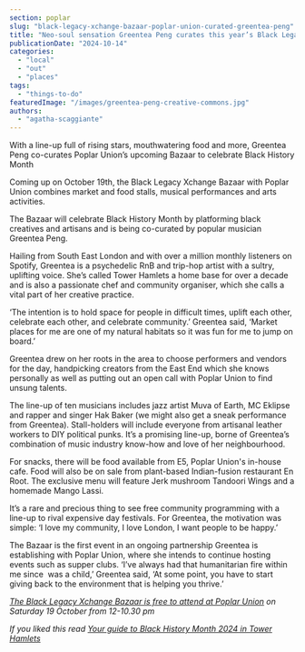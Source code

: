 ```yaml
---
section: poplar
slug: "black-legacy-xchange-bazaar-poplar-union-curated-greentea-peng"
title: "Neo-soul sensation Greentea Peng curates this year’s Black Legacy Xchange Bazaar at Poplar Union"
publicationDate: "2024-10-14"
categories: 
  - "local"
  - "out"
  - "places"
tags: 
  - "things-to-do"
featuredImage: "/images/greentea-peng-creative-commons.jpg"
authors: 
  - "agatha-scaggiante"
---
```


With a line-up full of rising stars, mouthwatering food and more, Greentea Peng co-curates Poplar Union’s upcoming Bazaar to celebrate Black History Month

Coming up on October 19th, the Black Legacy Xchange Bazaar with Poplar Union combines market and food stalls, musical performances and arts activities. 

The Bazaar will celebrate Black History Month by platforming black creatives and artisans and is being co-curated by popular musician Greentea Peng.

Hailing from South East London and with over a million monthly listeners on Spotify, Greentea is a psychedelic RnB and trip-hop artist with a sultry, uplifting voice. She’s called Tower Hamlets a home base for over a decade and is also a passionate chef and community organiser, which she calls a vital part of her creative practice.

‘The intention is to hold space for people in difficult times, uplift each other, celebrate each other, and celebrate community.’ Greentea said, ‘Market places for me are one of my natural habitats so it was fun for me to jump on board.’ 

Greentea drew on her roots in the area to choose performers and vendors for the day, handpicking creators from the East End which she knows personally as well as putting out an open call with Poplar Union to find unsung talents. 

The line-up of ten musicians includes jazz artist Muva of Earth, MC Eklipse and rapper and singer Hak Baker (we might also get a sneak performance from Greentea). Stall-holders will include everyone from artisanal leather workers to DIY political punks. It’s a promising line-up, borne of Greentea’s combination of music industry know-how and love of her neighbourhood. 

For snacks, there will be food available from E5, Poplar Union's in-house cafe. Food will also be on sale from plant-based Indian-fusion restaurant En Root. The exclusive menu will feature Jerk mushroom Tandoori Wings and a homemade Mango Lassi. 

It’s a rare and precious thing to see free community programming with a line-up to rival expensive day festivals. For Greentea, the motivation was simple: ‘I love my community, I love London, I want people to be happy.’ 

The Bazaar is the first event in an ongoing partnership Greentea is establishing with Poplar Union, where she intends to continue hosting events such as supper clubs. ‘I’ve always had that humanitarian fire within me since  was a child,’ Greentea said, ‘At some point, you have to start giving back to the environment that is helping you thrive.’ 

_[The Black Legacy Xchange Bazaar is free to attend at Poplar Union](https://romanroadlondon.com/events/black-history-month-bazaar-poplar-union/) on Saturday 19 October from 12-10.30 pm_

_If you liked this read [Your guide to Black History Month 2024 in Tower Hamlets](https://romanroadlondon.com/black-history-month/)_
